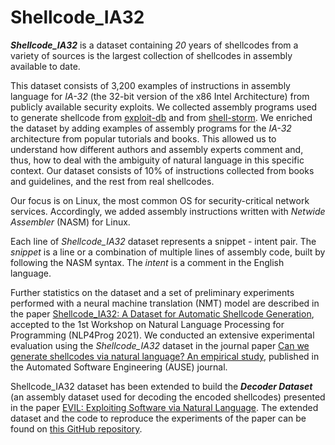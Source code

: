 # Shellcode_IA32

___Shellcode_IA32___ is a dataset containing _20_ years of shellcodes from a variety of sources is the largest collection of shellcodes in assembly available to date.

This dataset consists of 3,200 examples of instructions in assembly language for _IA-32_ (the 32-bit version of the x86 Intel Architecture) from publicly available security exploits. We collected assembly programs used to generate shellcode from [exploit-db](https://www.exploit-db.com/shellcodes?platform=linux_x86) and from [shell-storm](http://shell-storm.org/shellcode/).
We enriched the dataset by adding examples of assembly programs for the _IA-32_ architecture from popular tutorials and books. This allowed us to understand how different authors and assembly experts comment and, thus, how to deal with the ambiguity of natural language in this specific context. Our dataset consists of 10% of instructions collected from books and guidelines, and the rest from real shellcodes. 

Our focus is on Linux, the most common OS for security-critical network services. Accordingly, we added assembly instructions written with _Netwide Assembler_ (NASM) for Linux.

Each line of _Shellcode\_IA32_ dataset represents a snippet - intent pair. The _snippet_ is a line or a combination of multiple lines of assembly code, built by following the NASM syntax. The _intent_ is a comment in the English language.

Further statistics on the dataset and a set of preliminary experiments performed with a neural machine translation (NMT) model are described in the paper [Shellcode_IA32: A Dataset for Automatic Shellcode Generation](https://aclanthology.org/2021.nlp4prog-1.7), accepted to the 1st Workshop on Natural Language Processing for Programming (NLP4Prog 2021). 
We conducted an extensive experimental evaluation using the _Shellcode\_IA32_ dataset in the journal paper [Can we generate shellcodes via natural language? An empirical study](https://doi.org/10.1007/s10515-022-00331-3), published in the Automated Software Engineering (AUSE) journal.

Shellcode_IA32 dataset has been extended to build the ***Decoder Dataset*** (an assembly dataset used for decoding the encoded shellcodes) presented in the paper [EVIL: Exploiting Software via Natural Language](https://doi.org/10.1109/ISSRE52982.2021.00042). The extended dataset and the code to reproduce the experiments of the paper can be found on [this GitHub repository](https://github.com/dessertlab/EVIL). 

